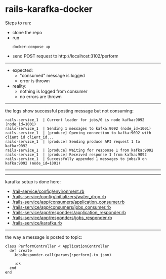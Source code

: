 # rails-karafka-docker

Steps to run:
* clone the repo
* run 
  ```
  docker-compose up
  ```
* send POST request to http://localhost:3102/perform
---

* expected:
   * "consumed" message is logged
   * error is thrown
* reality:
   * nothing is logged from consumer
   * no errors are thrown
---
the logs show successful posting message but not consuming:
```
rails-service_1  | Current leader for jobs/0 is node kafka:9092 (node_id=1001)
rails-service_1  | Sending 1 messages to kafka:9092 (node_id=1001)
rails-service_1  | [produce] Opening connection to kafka:9092 with client id client_id...
rails-service_1  | [produce] Sending produce API request 1 to kafka:9092
rails-service_1  | [produce] Waiting for response 1 from kafka:9092
rails-service_1  | [produce] Received response 1 from kafka:9092
rails-service_1  | Successfully appended 1 messages to jobs/0 on kafka:9092 (node_id=1001)
```
------
------
karafka setup is done here:

* [/rail-service/config/environment.rb](rails-service/config/environment.rb)
* [/rails-service/config/initializers/water_drop.rb](/rails-service/config/initializers/water_drop.rb)
* [/rails-service/app/consumers/application_consumer.rb](/rails-service/app/consumers/application_consumer.rb)
* [/rails-service/app/consumers/jobs_consumer.rb](/rails-service/app/consumers/jobs_consumer.rb)
* [/rails-service/app/responders/application_responder.rb](/rails-service/app/responders/application_responder.rb) 
* [/rails-service/app/responders/jobs_responder.rb](/rails-service/app/responders/jobs_responder.rb)
* [/rails-service/karafka.rb](/rails-service/karafka.rb)

---
the way a message is posted to topic:
```
class PerformController < ApplicationController
  def create
    JobsResponder.call(params[:perform].to_json)

    :ok
  end
end
```
